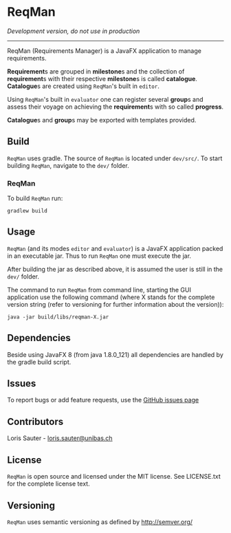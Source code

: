 # ReqMan

*Development version, do not use in production*

---

ReqMan (Requirements Manager) is a JavaFX application to manage requirements.

**Requirement**s are grouped in **milestone**s and the collection of **requirement**s
with their respective **milestone**s is called **catalogue**. **Catalogue**s are 
created using `ReqMan`'s built in `editor`.

Using `ReqMan`'s built in `evaluator` one can register several **group**s and
assess their voyage on achieving the **requirement**s with so called **progress**.

**Catalogue**s and **group**s may be exported with templates provided.

## Build

`ReqMan` uses gradle. The source of `ReqMan` is located under `dev/src/`.
To start building `ReqMan`, navigate to the `dev/` folder.

### ReqMan

To build `ReqMan` run:

```
gradlew build
```

## Usage

`ReqMan` (and its modes `editor` and `evaluator`) is a JavaFX application
packed in an executable jar. Thus to run `ReqMan` one must execute the jar.

After building the jar as described above, it is assumed the user is still
in the `dev/` folder.

The command to run `ReqMan` from command line, starting the GUI application
use the following command (where X stands for the complete version string
(refer to versioning for further information about the version)):

```
java -jar build/libs/reqman-X.jar
```
	
## Dependencies

Beside using JavaFX 8 (from java 1.8.0_121) all dependencies are handled by the gradle build script.

## Issues

To report bugs or add feature requests, use the [GitHub issues page](https://github.com/dbisUnibas/ReqMan/issues)

## Contributors

Loris Sauter - loris.sauter@unibas.ch

## License

`ReqMan` is open source and licensed under the MIT license.
See LICENSE.txt for the complete license text.

## Versioning

`ReqMan` uses semantic versioning as defined by http://semver.org/


